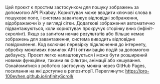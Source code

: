 Цей проєкт є простим застосунком для пошуку зображень за допомогою API Pixabay. Користувач може вводити ключові слова в пошукове поле, і система завантажує відповідні зображення, відображаючи їх у вигляді сітки. Додаткові зображення автоматично підвантажуються, коли користувач прокручує сторінку вниз (інфініт-скролінг). Якщо за запитом немає результатів або більше немає зображень для завантаження, система виводить відповідне повідомлення. Код включає перевірку підключення до інтернету, обробку можливих помилок API і оптимізацію подій за допомогою дебаунсу. Проєкт легко налаштовується і може бути розширений новими функціями, такими як фільтри, анімації або кешування. Ознайомитися з роботою застосунку можна через GitHub Pages, посилання на які доступне в репозиторії.
Переглянути: https://pro-100evhen.github.io/infinityScroll/
